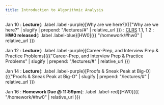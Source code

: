 ```yaml
---
title: Introduction to Algorithmic Analysis
---
```


Jan 10
: **Lecture**{: .label .label-purple}[Why are we here?]({{"Why are we here?" | slugify | prepend: "/lectures/#" | relative_url }})
  : [CLRS](https://edutechlearners.com/download/Introduction_to_algorithms-3rd%20Edition.pdf) 1.1, 1.2
: **HW0 released**{: .label .label-blue}[HW0]({{ "/homework/#hw0" | relative_url }})

Jan 12
: **Lecture**{: .label .label-purple}[Career-Prep, and Interview Prep & Practice Problems]({{"Career-Prep, and Interview Prep & Practice Problems" | slugify | prepend: "/lectures/#" | relative_url }})

Jan 14
: **Lecture**{: .label .label-purple}[Proofs & Sneak Peak at Big-O]({{"Proofs & Sneak Peak at Big-O" | slugify | prepend: "/lectures/#" | relative_url }})

Jan 16
: **Homework Due @ 11:59pm**{: .label .label-red}[HW0]({{ "/homework/#hw0" | relative_url }})